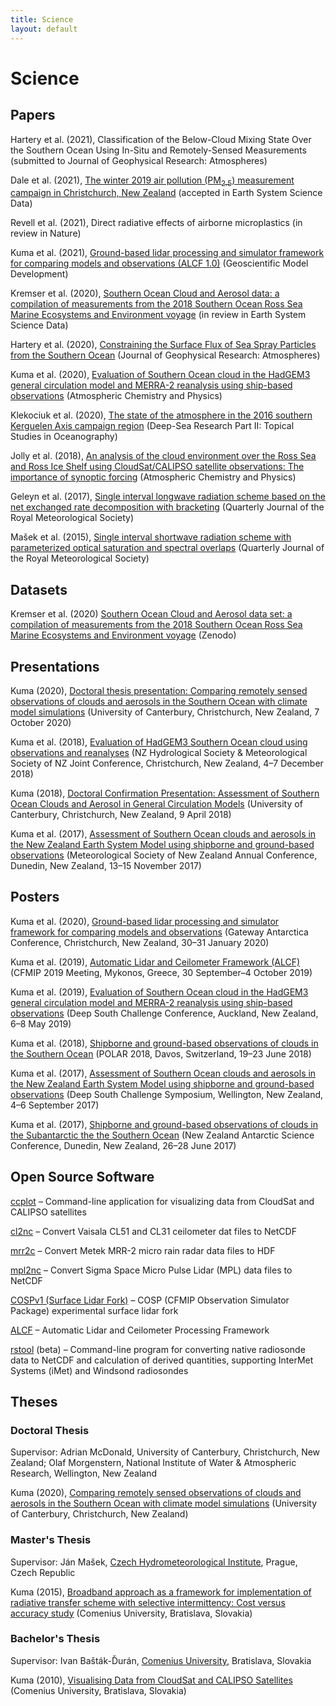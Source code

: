 ```yaml
---
title: Science
layout: default
---
```


# Science

## Papers

Hartery et al. (2021), Classification of the Below-Cloud Mixing State Over the Southern Ocean Using In-Situ and Remotely-Sensed Measurements (submitted to Journal of Geophysical Research: Atmospheres)

Dale et al. (2021), [The winter 2019 air pollution (PM<sub>2.5</sub>) measurement campaign in Christchurch, New Zealand](https://essd.copernicus.org/preprints/essd-2020-276/) (accepted in Earth System Science Data)

Revell et al. (2021), Direct radiative effects of airborne microplastics (in review in Nature)

Kuma et al. (2021), [Ground-based lidar processing and simulator framework for comparing models and observations (ALCF 1.0)](papers/kuma_et_al_2021/) (Geoscientific Model Development)

Kremser et al. (2020), [Southern Ocean Cloud and Aerosol data: a compilation of measurements from the 2018 Southern Ocean Ross Sea Marine Ecosystems and Environment voyage](https://essd.copernicus.org/preprints/essd-2020-321/) (in review in Earth System Science Data)

Hartery et al. (2020), [Constraining the Surface Flux of Sea Spray Particles from the Southern Ocean](https://agupubs.onlinelibrary.wiley.com/doi/10.1029/2019JD032026) (Journal of Geophysical Research: Atmospheres)

Kuma et al. (2020), [Evaluation of Southern Ocean cloud in the HadGEM3 general circulation model and MERRA-2 reanalysis using ship-based observations](papers/kuma_et_al_2020a/) (Atmospheric Chemistry and Physics)

Klekociuk et al. (2020), [The state of the atmosphere in the 2016 southern Kerguelen Axis campaign region](https://www.sciencedirect.com/science/article/pii/S0967064518301395) (Deep-Sea Research Part II: Topical Studies in Oceanography)

Jolly et al. (2018), [An analysis of the cloud environment over the Ross Sea and Ross Ice Shelf using CloudSat/CALIPSO satellite observations: The importance of synoptic forcing](https://www.atmos-chem-phys.net/18/9723/2018/acp-18-9723-2018.html) (Atmospheric Chemistry and Physics)

Geleyn et al. (2017), [Single interval longwave radiation scheme based on the net exchanged rate decomposition with bracketing](https://rmets.onlinelibrary.wiley.com/doi/full/10.1002/qj.3006) (Quarterly Journal of the Royal Meteorological Society)

Mašek et al. (2015), [Single interval shortwave radiation scheme with parameterized optical saturation and spectral overlaps](https://rmets.onlinelibrary.wiley.com/doi/full/10.1002/qj.2653) (Quarterly Journal of the Royal Meteorological Society)

## Datasets

Kremser et al. (2020) [Southern Ocean Cloud and Aerosol data set: a compilation of measurements from the 2018 Southern Ocean Ross Sea Marine Ecosystems and Environment voyage](https://zenodo.org/record/4060237) (Zenodo)

## Presentations

Kuma (2020), [Doctoral thesis presentation: Comparing remotely sensed observations of clouds and aerosols in the Southern Ocean with climate model simulations](https://github.com/peterkuma/research/raw/master/presentations/Kuma%20(2020)%2C%20Doctoral%20thesis%20presentation:%20Comparing%20remotely%20sensed%20observations%20of%20clouds%20and%20aerosols%20in%20the%20Southern%20Ocean%20with%20climate%20model%20simulations.pdf) (University of Canterbury, Christchurch, New Zealand, 7 October 2020)

Kuma et al. (2018), [Evaluation of HadGEM3 Southern Ocean cloud using observations and reanalyses](https://github.com/peterkuma/research/raw/master/presentations/Kuma%20et%20al.%20(2018),%20Evaluation%20of%20HadGEM3%20Southern%20Ocean%20cloud%20using%20observations%20and%20reanalyses.pdf) (NZ Hydrological Society & Meteorological Society of NZ Joint Conference, Christchurch, New Zealand, 4–7 December 2018)

Kuma (2018), [Doctoral Confirmation Presentation: Assessment of Southern Ocean Clouds and Aerosol in General Circulation Models](https://github.com/peterkuma/research/raw/master/presentations/Kuma%20(2018)%2C%20Doctoral%20Confirmation%20Presentation:%20Assessment%20of%20Southern%20Ocean%20Clouds%20and%20Aerosol%20in%20General%20Circulation%20Models.pdf) (University of Canterbury, Christchurch, New Zealand, 9 April 2018)

Kuma et al. (2017), [Assessment of Southern Ocean clouds and aerosols in the New Zealand Earth System Model using shipborne and ground-based observations](https://github.com/peterkuma/research/raw/master/presentations/Kuma%20et%20al.%20(2017)%2C%20Assessment%20of%20Southern%20Ocean%20clouds%20and%20aerosols%20in%20the%20New%20Zealand%20Earth%20System%20Model%20using%20shipborne%20and%20ground-based%20observations.pdf) (Meteorological Society of New Zealand Annual Conference, Dunedin, New Zealand, 13–15 November 2017)

## Posters

Kuma et al. (2020), [Ground-based lidar processing and simulator framework for comparing models and observations](https://zenodo.org/record/3764299) (Gateway Antarctica Conference, Christchurch, New Zealand, 30–31 January 2020)

Kuma et al. (2019), [Automatic Lidar and Ceilometer Framework (ALCF)](https://zenodo.org/record/3764287) (CFMIP 2019 Meeting, Mykonos, Greece, 30 September–4 October 2019)

Kuma et al. (2019), [Evaluation of Southern Ocean cloud in the HadGEM3 general circulation model and MERRA-2 reanalysis using ship-based observations](https://zenodo.org/record/3764275) (Deep South Challenge Conference, Auckland, New Zealand, 6–8 May 2019)

Kuma et al. (2018), [Shipborne and ground-based observations of clouds in the Southern Ocean](https://zenodo.org/record/3764269) (POLAR 2018, Davos, Switzerland, 19–23 June 2018)

Kuma et al. (2017), [Assessment of Southern Ocean clouds and aerosols in the New Zealand Earth System Model using shipborne and ground-based observations](https://zenodo.org/record/3764267) (Deep South Challenge Symposium, Wellington, New Zealand, 4–6 September 2017)

Kuma et al. (2017), [Shipborne and ground-based observations of clouds in the Subantarctic the the Southern Ocean](https://zenodo.org/record/3764265) (New Zealand Antarctic Science Conference, Dunedin, New Zealand, 26–28 June 2017)

## Open Source Software

[ccplot](http://ccplot.org/) – Command-line application for visualizing data from CloudSat and CALIPSO satellites

[cl2nc](https://github.com/peterkuma/cl2nc) – Convert Vaisala CL51 and CL31 ceilometer dat files to NetCDF

[mrr2c](https://github.com/peterkuma/mrr2c) – Convert Metek MRR-2 micro rain radar data files to HDF

[mpl2nc](https://github.com/peterkuma/mpl2nc) – Convert Sigma Space Micro Pulse Lidar (MPL) data files to NetCDF

[COSPv1 (Surface Lidar Fork)](https://github.com/peterkuma/COSPv1) – COSP (CFMIP Observation Simulator Package) experimental surface lidar fork

[ALCF](https://alcf-lidar.github.io) – Automatic Lidar and Ceilometer Processing Framework

[rstool](https://github.com/peterkuma/rstool) (beta) – Command-line program for converting native radiosonde data to NetCDF and calculation of derived quantities, supporting InterMet Systems (iMet) and Windsond radiosondes 

## Theses

### Doctoral Thesis

Supervisor: Adrian McDonald, University of Canterbury, Christchurch, New Zealand; Olaf Morgenstern, National Institute of Water & Atmospheric Research, Wellington, New Zealand

Kuma (2020), [Comparing remotely sensed observations of clouds and aerosols in the Southern Ocean with climate model simulations](theses/kuma_2020/) (University of Canterbury, Christchurch, New Zealand)

### Master's Thesis

Supervisor: Ján Mašek, [Czech Hydrometeorological Institute](http://portal.chmi.cz/?l=en), Prague, Czech Republic

Kuma (2015), [Broadband approach as a framework for implementation of radiative transfer scheme with selective intermittency: Cost versus accuracy study](theses/kuma_2015/) (Comenius University, Bratislava, Slovakia)

### Bachelor's Thesis

Supervisor: Ivan Bašták-Ďurán, [Comenius University](https://uniba.sk/en), Bratislava, Slovakia

Kuma (2010), [Visualising Data from CloudSat and CALIPSO Satellites](theses/kuma_2010/) (Comenius University, Bratislava, Slovakia)
